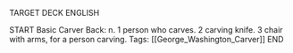 TARGET DECK
ENGLISH

START
Basic
Carver
Back: n. 1 person who carves. 2 carving knife. 3 chair with arms, for a person carving.
Tags: [[George_Washington_Carver]]
END
